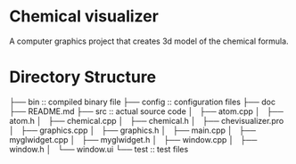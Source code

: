 # Chemical visualizer
A computer graphics project that creates 3d model of the chemical formula.

# Directory Structure
├── bin :: compiled binary file
├── config :: configuration files
├── doc
├── README.md
├── src :: actual source code
│   ├── atom.cpp
│   ├── atom.h
│   ├── chemical.cpp
│   ├── chemical.h
│   ├── chevisualizer.pro
│   ├── graphics.cpp
│   ├── graphics.h
│   ├── main.cpp
│   ├── myglwidget.cpp
│   ├── myglwidget.h
│   ├── window.cpp
│   ├── window.h
│   └── window.ui
└── test :: test files
